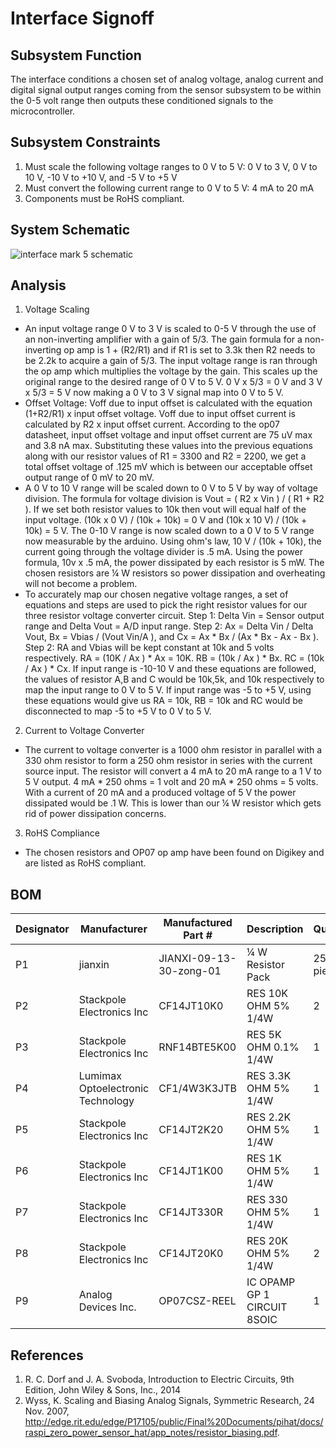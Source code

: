 # Interface Signoff

## Subsystem Function
The interface conditions a chosen set of analog voltage, analog current and digital signal output ranges coming from the sensor subsystem to be within the 0-5 volt range then outputs these conditioned signals to the microcontroller. 

## Subsystem Constraints
1) Must scale the following voltage ranges to 0 V to 5 V: 0 V to 3 V, 0 V to 10 V, -10 V to +10 V, and -5 V to +5 V   
2) Must convert the following current range to 0 V to 5 V: 4 mA to 20 mA 
3) Components must be RoHS compliant.

## System Schematic

![interface mark 5 schematic](https://user-images.githubusercontent.com/118490274/221071898-a23fc4a9-c679-42f1-8a5d-3e42b1862897.PNG)

## Analysis

1) Voltage Scaling
* An input voltage range 0 V to 3 V is scaled to 0-5 V through the use of an non-inverting amplifier with a gain of 5/3. The gain formula for a non-inverting op amp is 1 + (R2/R1) and if R1 is set to 3.3k then R2 needs to be 2.2k to acquire a gain of 5/3. The input voltage range is ran through the op amp which multiplies the voltage by the gain. This scales up the original range to the desired range of 0 V to 5 V. 0 V x 5/3 = 0 V and 3 V x 5/3 = 5 V now making a 0 V to 3 V signal map into 0 V to 5 V.
* Offset Voltage: Voff due to input offset is calculated with the equation (1+R2/R1) x input offset voltage. Voff due to input offset current is calculated by R2 x input offset current. According to the op07 datasheet, input offset voltage and input offset current are 75 uV max and 3.8 nA max. Substituting these values into the previous equations along with our resistor values of R1 = 3300 and R2 = 2200, we get a total offset voltage of .125 mV which is between our acceptable offset output range of 0 mV to 20 mV.
* A 0 V to 10 V range will be scaled down to 0 V to 5 V by way of voltage division. The formula for voltage division is Vout = ( R2 x Vin ) / ( R1 + R2 ). If we set both resistor values to 10k then vout will equal half of the input voltage. (10k x 0 V) / (10k + 10k) = 0 V and (10k x 10 V) / (10k + 10k) = 5 V. The 0-10 V range is now scaled down to a 0 V to 5 V range now measurable by the arduino. Using ohm's law, 10 V / (10k + 10k),  the current going through the voltage divider is .5 mA. Using the power formula, 10v x .5 mA, the power dissipated by each resistor is 5 mW. The chosen resistors are  ¼ W resistors so power dissipation and overheating will not become a problem. 
* To accurately map our chosen negative voltage ranges, a set of equations and steps are used to pick the right resistor values for our three resistor voltage converter circuit. Step 1: Delta Vin = Sensor output range and Delta Vout =  A/D input range. Step 2: Ax = Delta Vin /  Delta Vout, Bx = Vbias / (Vout Vin/A ), and Cx = Ax * Bx / (Ax * Bx - Ax - Bx ). Step 2: RA and Vbias will be kept constant at 10k and 5 volts respectively. RA = (10K / Ax ) * Ax  = 10K. RB = (10k / Ax ) * Bx. RC = (10k / Ax ) * Cx. If input range is -10-10 V and these equations are followed, the values of resistor A,B and C would be 10k,5k, and 10k respectively to map the input range to 0 V to 5 V. If input range was -5 to +5 V, using these equations would give us RA = 10k, RB = 10k and RC would be disconnected to map -5 to +5 V to 0 V to 5 V. 

2) Current to Voltage Converter
* The current to voltage converter is a 1000 ohm resistor in parallel with a 330 ohm resistor to form a 250 ohm resistor in series with the current source input. The resistor will convert a 4 mA to 20 mA range to a 1 V to 5 V output. 4 mA * 250 ohms = 1 volt and 20 mA * 250 ohms = 5 volts. With a current of 20 mA and a produced voltage of 5 V the power dissipated would be .1 W. This is lower than our ¼ W resistor which gets rid of power dissipation concerns. 
  
3) RoHS Compliance
* The chosen resistors and OP07 op amp have been found on Digikey and are listed as RoHS compliant.  

## BOM

| Designator   | Manufacturer                       | Manufactured Part #     | Description                         | Quantity    | Price       |
|------------- |----------------------------------- |-------------------------|-------------------------------------|-------------|-------------|
| P1           | ‎jianxin                           | JIANXI-09-13-30-zong-01 | ¼ W Resistor Pack                   | 25 pieces   | $6.99       |
| P2           | Stackpole Electronics Inc          |CF14JT10K0               | RES 10K OHM 5% 1/4W                 | 2           | $0.00729    |
| P3           | Stackpole Electronics Inc          |RNF14BTE5K00             | RES 5K OHM 0.1% 1/4W                | 1           | $0.13965    |
| P4           | Lumimax Optoelectronic Technology  | CF1/4W3K3JTB            | RES 3.3K OHM 5% 1/4W                | 1           | $0.01144    |
| P5           | Stackpole Electronics Inc          | CF14JT2K20              | RES 2.2K OHM 5% 1/4W                | 1           | $0.1        |
| P6           | Stackpole Electronics Inc          | CF14JT1K00              | RES 1K OHM 5% 1/4W                  | 1           | $0.1        |
| P7           | Stackpole Electronics Inc          | CF14JT330R              | RES 330 OHM 5% 1/4W                 | 1           | $0.1        |
| P8           | Stackpole Electronics Inc          | CF14JT20K0              | RES 20K OHM 5% 1/4W                 | 2           | $0.10000    |        
| P9           | 	Analog Devices Inc.               | OP07CSZ-REEL            | IC OPAMP GP 1 CIRCUIT 8SOIC         | 1           | $2.31000    |



## References
1) R. C. Dorf and J. A. Svoboda, Introduction to Electric Circuits, 9th Edition, John Wiley & Sons, Inc., 2014   
2) Wyss, K. Scaling and Biasing Analog Signals, Symmetric Research, 24 Nov. 2007, http://edge.rit.edu/edge/P17105/public/Final%20Documents/pihat/docs/raspi_zero_power_sensor_hat/app_notes/resistor_biasing.pdf.  
